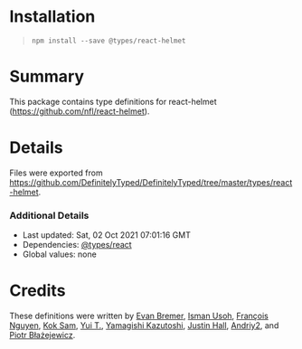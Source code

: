 # Installation
> `npm install --save @types/react-helmet`

# Summary
This package contains type definitions for react-helmet (https://github.com/nfl/react-helmet).

# Details
Files were exported from https://github.com/DefinitelyTyped/DefinitelyTyped/tree/master/types/react-helmet.

### Additional Details
 * Last updated: Sat, 02 Oct 2021 07:01:16 GMT
 * Dependencies: [@types/react](https://npmjs.com/package/@types/react)
 * Global values: none

# Credits
These definitions were written by [Evan Bremer](https://github.com/evanbb), [Isman Usoh](https://github.com/isman-usoh), [François Nguyen](https://github.com/lith-light-g), [Kok Sam](https://github.com/sammkj), [Yui T.](https://github.com/yuit), [Yamagishi Kazutoshi](https://github.com/ykzts), [Justin Hall](https://github.com/wKovacs64), [Andriy2](https://github.com/Andriy2), and [Piotr Błażejewicz](https://github.com/peterblazejewicz).
